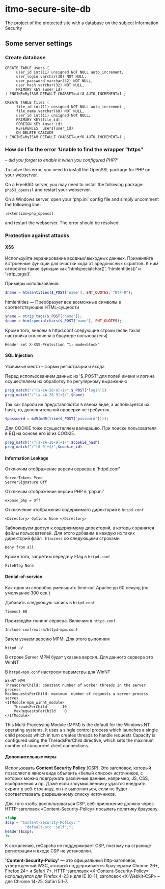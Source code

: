 # itmo-secure-site-db

The project of the protected site with a database on the subject Information Security

## Some server settings

### Create database 

```mysql
CREATE TABLE users (
     user_id int(11) unsigned NOT NULL auto_increment,
     user_login varchar(30) NOT NULL,
     user_password varchar(32) NOT NULL,
     user_hash varchar(32) NOT NULL,
     PRIMARY KEY (user_id)
) ENGINE=MyISAM DEFAULT CHARSET=utf8 AUTO_INCREMENT=1 ;
```

```mysql
CREATE TABLE files (
     file_id int(11) unsigned NOT NULL auto_increment ,
     file_name varchar(60) NOT NULL,
     user_id int(11) unsigned NOT NULL,
     PRIMARY KEY(file_id),
     FOREIGN KEY (user_id)
     REFERENCES  users(user_id)
     ON DELETE CASCADE
) ENGINE=MyISAM DEFAULT CHARSET=utf8 AUTO_INCREMENT=1 ;
```

### How do I fix the error ‘Unable to find the wrapper “https” 
_– did you forget to enable it when you configured PHP?’_

To solve this error, you need to install the OpenSSL package for PHP on your webserver.

On a FreeBSD server, you may need to install the following package: `php53_openssl` and restart your webserver.

On a Windows server, open your 'php.ini' config file and simply uncomment the following line:

    ;extension=php_openssl

and restart the webserver. The error should be resolved.

### Protection against attacks
#### XSS
Используйте экранирование входных\выходных данных. Применяйте встроенные функции для очистки кода от вредоносных скриптов. К ним относятся такие функции как 'htmlspecialchar()', 'htmlentities()' и 'strip_tags()'.

Примеры использования: 
```php
$name = htmlentities($_POST['name'], ENT_QUOTES, "UTF-8"); 
```
htmlentities — Преобразует все возможные символы в соответствующие HTML-сущности
```php
$name = strip_tags($_POST['name']);
$name = htmlspecialchars($_POST['name'], ENT_QUOTES);
```
Кроме того, внесем в httpd.conf следующие строки (если такая настройка отключена в браузере пользователя)
```
Header set X-XSS-Protection “1; mode=block”
```
#### SQL Injection
Уязвимые места – формы регистрации и входа

Перед использованием данных из '$_POST' для полей имени и логина осуществляем их обработку по регулярному выражению
```php
preg_match("/^[a-zA-Z0-9]+$/",$_POST['login'])
preg_match("/^[a-zA-Z0-9]+$/",$name)
```
Так как пароли не представляются в явном виде, а используется их hash, то, дополнительной проверки не требуется. 
```php
$password = md5(md5(trim($_POST['password'])));
```
Для COOKIE тоже осуществляем валидацию. При поиске пользователя в БД на основе его id из COOKIE. 
```php
preg_match("/^[a-zA-Z0-9]+$/",$cookie_hash)
preg_match("/^[0-9]+$/",$cookie_id)
```
#### Information Leakage
Отключим отображение версии сервера в 'httpd.conf'

    ServerTokens Prod
    ServerSignature Off
    
Отключим отображение версии PHP в 'php.ini'

    expose_php = Off
    
Отключение отображения содержимого директорий в `httpd.conf`

    <Directory> Options None </Directory>
    
Заблокируем доступ к содержимому директорий, в которых хранятся файлы пользователей. Для этого добавим в каждую из таких директорий файл `.htaccess` со следующими строками

    Deny from all
    
Кроме того, запретим передачу Etag в `httpd.conf`

    FileETag None

#### Denial-of-service
Как один из способов уменьшить time-out Apache до 60 секунд (по умолчанию 300 сек.)

Добавить следующую запись в `httpd.conf`

    Timeout 60
    
Произведём тюнинг сервера. Включим в `httpd.conf`

    Include conf/extra/httpd-mpm.conf
    
Затем узнаем версию MPM. Для этого выполним 

    httpd -V

В строке Server MPM будет указана версия. Для данного сервера это WinNT

В `httpd-mpm.conf` настроем параметры для WinNT

```
WinNT MPM
ThreadsPerChild: constant number of worker threads in the server process
MaxRequestsPerChild: maximum  number of requests a server process serves
<IfModule mpm_winnt_module>
    ThreadsPerChild       10
    MaxRequestsPerChild    0
</IfModule> 
```
This Multi-Processing Module (MPM) is the default for the Windows NT operating systems. It uses a single control process which launches a single child process which in turn creates threads to handle requests
Capacity is configured using the ThreadsPerChild directive, which sets the maximum number of concurrent client connections. 

#### Дополнительные меры
Использовать __Content Security Policy__ (CSP). Это заголовок, который позволяет в явном виде объявить «белый список» источников, с которых можно подгружать различные данные, например, JS, CSS, изображения и пр. Даже если злоумышленнику удастся внедрить скрипт в веб-страницу, он не выполниться, если не будет соответствовать разрешенному списку источников.

Для того чтобы воспользоваться CSP, веб-приложение должно через HTTP-заголовок «Content-Security-Policy» посылать политику браузеру.

```php
<?php
$csp = "Content-Security-Policy: "
       . "default-src 'self';";
header($csp);
?>
```
К сожалению, reCapcha не поддерживает CSP, поэтому на странице регистрации и входе CSP не установлен.

__'Content-Security-Policy'__ — это официальный http-заголовок, утвержденный W3C, который поддерживается браузерами Chrome 26+, Firefox 24+ и Safari 7+. HTTP-заголовок «X-Content-Security-Policy» используется для Firefox 4-23 и для IE 10-11, заголовок «X-Webkit-CSP» – для Chrome 14-25, Safari 5.1-7.

